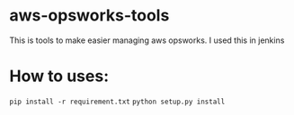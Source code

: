 aws-opsworks-tools
==================

This is tools to make easier managing aws opsworks. I used this in jenkins


How to uses:
============
`pip install -r requirement.txt`
`python setup.py install`